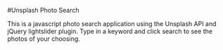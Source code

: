 #Unsplash Photo Search

This is a javascript photo search application using the Unsplash API and jQuery lightslider plugin. Type in a keyword and click search to see the photos of your choosing. 